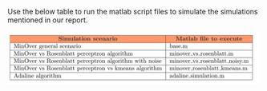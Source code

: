 Use the below table to run the matlab script files to simulate the simulations mentioned in our report.

![](minover_instructions.PNG)
